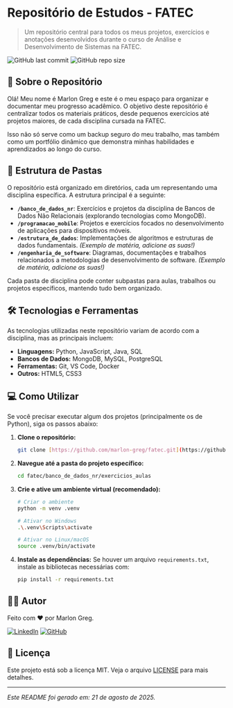 # Repositório de Estudos - FATEC

> Um repositório central para todos os meus projetos, exercícios e anotações desenvolvidos durante o curso de Análise e Desenvolvimento de Sistemas na FATEC.

![GitHub last commit](https://img.shields.io/github/last-commit/marlon-greg/fatec?style=for-the-badge&logo=github&label=Último%20Commit)
![GitHub repo size](https://img.shields.io/github/repo-size/marlon-greg/fatec?style=for-the-badge&logo=github&label=Tamanho%20do%20Repositório)

## 🚀 Sobre o Repositório

Olá! Meu nome é Marlon Greg e este é o meu espaço para organizar e documentar meu progresso acadêmico. O objetivo deste repositório é centralizar todos os materiais práticos, desde pequenos exercícios até projetos maiores, de cada disciplina cursada na FATEC.

Isso não só serve como um backup seguro do meu trabalho, mas também como um portfólio dinâmico que demonstra minhas habilidades e aprendizados ao longo do curso.

## 📁 Estrutura de Pastas

O repositório está organizado em diretórios, cada um representando uma disciplina específica. A estrutura principal é a seguinte:

* **`/banco_de_dados_nr`**: Exercícios e projetos da disciplina de Bancos de Dados Não Relacionais (explorando tecnologias como MongoDB).
* **`/programacao_mobile`**: Projetos e exercícios focados no desenvolvimento de aplicações para dispositivos móveis.
* **`/estrutura_de_dados`**: Implementações de algoritmos e estruturas de dados fundamentais. *(Exemplo de matéria, adicione as suas!)*
* **`/engenharia_de_software`**: Diagramas, documentações e trabalhos relacionados a metodologias de desenvolvimento de software. *(Exemplo de matéria, adicione as suas!)*

Cada pasta de disciplina pode conter subpastas para aulas, trabalhos ou projetos específicos, mantendo tudo bem organizado.

## 🛠️ Tecnologias e Ferramentas

As tecnologias utilizadas neste repositório variam de acordo com a disciplina, mas as principais incluem:

* **Linguagens:** Python, JavaScript, Java, SQL
* **Bancos de Dados:** MongoDB, MySQL, PostgreSQL
* **Ferramentas:** Git, VS Code, Docker
* **Outros:** HTML5, CSS3

## 💻 Como Utilizar

Se você precisar executar algum dos projetos (principalmente os de Python), siga os passos abaixo:

1.  **Clone o repositório:**
    ```bash
    git clone [https://github.com/marlon-greg/fatec.git](https://github.com/marlon-greg/fatec.git)
    ```

2.  **Navegue até a pasta do projeto específico:**
    ```bash
    cd fatec/banco_de_dados_nr/exercicios_aulas
    ```

3.  **Crie e ative um ambiente virtual (recomendado):**
    ```bash
    # Criar o ambiente
    python -m venv .venv

    # Ativar no Windows
    .\.venv\Scripts\activate

    # Ativar no Linux/macOS
    source .venv/bin/activate
    ```

4.  **Instale as dependências:**
    Se houver um arquivo `requirements.txt`, instale as bibliotecas necessárias com:
    ```bash
    pip install -r requirements.txt
    ```

## 👨‍💻 Autor

Feito com ❤️ por Marlon Greg.

[![LinkedIn](https://img.shields.io/badge/LinkedIn-0077B5?style=for-the-badge&logo=linkedin&logoColor=white)](https://www.linkedin.com/in/SEU-LINK-DO-LINKEDIN/)
[![GitHub](https://img.shields.io/badge/GitHub-181717?style=for-the-badge&logo=github&logoColor=white)](https://github.com/marlon-greg)

## 📄 Licença

Este projeto está sob a licença MIT. Veja o arquivo [LICENSE](LICENSE) para mais detalhes.

---
_Este README foi gerado em: 21 de agosto de 2025._
